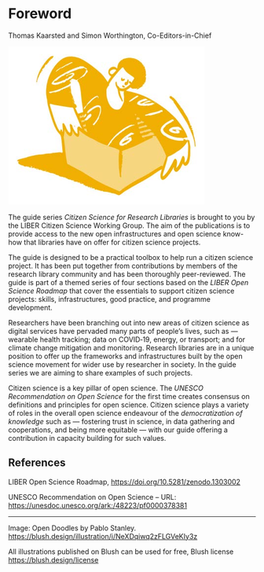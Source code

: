 # Foreword

Thomas Kaarsted and Simon Worthington, Co-Editors-in-Chief

![](media/772188e3d43df4505824c282603aa27a.jpg)

The guide series *Citizen Science for Research Libraries* is brought to you by
the LIBER Citizen Science Working Group. The aim of the publications is to
provide access to the new open infrastructures and open science know-how that
libraries have on offer for citizen science projects.

The guide is designed to be a practical toolbox to help run a citizen science
project. It has been put together from contributions by members of the research
library community and has been thoroughly peer-reviewed. The guide is part of a
themed series of four sections based on the *LIBER Open Science Roadmap* that
cover the essentials to support citizen science projects: skills,
infrastructures, good practice, and programme development.

Researchers have been branching out into new areas of citizen science as digital
services have pervaded many parts of people’s lives, such as — wearable health
tracking; data on COVID‑19, energy, or transport; and for climate change
mitigation and monitoring. Research libraries are in a unique position to offer
up the frameworks and infrastructures built by the open science movement for
wider use by researcher in society. In the guide series we are aiming to share
examples of such projects.

Citizen science is a key pillar of open science. The *UNESCO Recommendation on
Open Science* for the first time creates consensus on definitions and principles
for open science. Citizen science plays a variety of roles in the overall open
science endeavour of the *democratization of knowledge* such as — fostering
trust in science, in data gathering and cooperations, and being more equitable —
with our guide offering a contribution in capacity building for such values.

## References

LIBER Open Science Roadmap, <https://doi.org/10.5281/zenodo.1303002>

UNESCO Recommendation on Open Science – URL:
<https://unesdoc.unesco.org/ark:/48223/pf0000378381>

---

Image: Open Doodles by Pablo Stanley.
<https://blush.design/illustration/i/NeXDqiwq2zFLGVeKIy3z>

All illustrations published on Blush can be used for free, Blush license
<https://blush.design/license>
